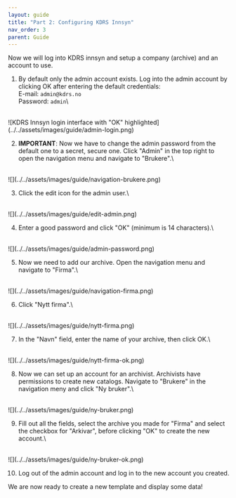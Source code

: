 ```yaml
---
layout: guide
title: "Part 2: Configuring KDRS Innsyn"
nav_order: 3
parent: Guide
---
```

Now we will log into KDRS innsyn and setup a company (archive) and an account to use.

1. By default only the admin account exists. Log into the admin account by clicking OK after entering the default credentials:\
E-mail:   `admin@kdrs.no`\
Password: `admin`\
<br>
![KDRS Innsyn login interface with "OK" highlighted](../../assets/images/guide/admin-login.png)

2. **IMPORTANT**: Now we have to change the admin password from the default one to a secret, secure one. Click "Admin" in the top right to open the navigation menu and navigate to "Brukere".\
<br>
![](../../assets/images/guide/navigation-brukere.png)

3. Click the edit icon for the admin user.\
<br>
![](../../assets/images/guide/edit-admin.png)

4. Enter a good password and click "OK" (minimum is 14 characters).\
<br>
![](../../assets/images/guide/admin-password.png)

5. Now we need to add our archive. Open the navigation menu and navigate to "Firma".\
<br>
![](../../assets/images/guide/navigation-firma.png)

6. Click "Nytt firma".\
<br>
![](../../assets/images/guide/nytt-firma.png)

7. In the "Navn" field, enter the name of your archive, then click OK.\
<br>
![](../../assets/images/guide/nytt-firma-ok.png)

8. Now we can set up an account for an archivist. Archivists have permissions to create new catalogs. Navigate to "Brukere" in the navigation meny and click "Ny bruker".\
<br>
![](../../assets/images/guide/ny-bruker.png)

9. Fill out all the fields, select the archive you made for "Firma" and select the checkbox for "Arkivar", before clicking "OK" to create the new account.\
<br>
![](../../assets/images/guide/ny-bruker-ok.png)

10. Log out of the admin account and log in to the new account you created.


We are now ready to create a new template and display some data!